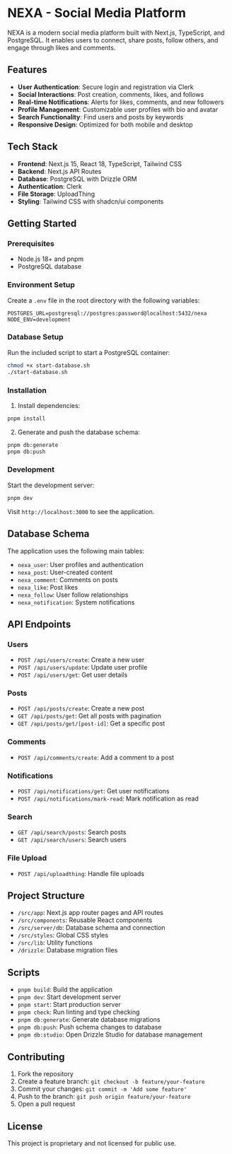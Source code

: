 # NEXA - Social Media Platform

NEXA is a modern social media platform built with Next.js, TypeScript, and PostgreSQL. It enables users to connect, share posts, follow others, and engage through likes and comments.

## Features

- **User Authentication**: Secure login and registration via Clerk
- **Social Interactions**: Post creation, comments, likes, and follows
- **Real-time Notifications**: Alerts for likes, comments, and new followers
- **Profile Management**: Customizable user profiles with bio and avatar
- **Search Functionality**: Find users and posts by keywords
- **Responsive Design**: Optimized for both mobile and desktop

## Tech Stack

- **Frontend**: Next.js 15, React 18, TypeScript, Tailwind CSS
- **Backend**: Next.js API Routes
- **Database**: PostgreSQL with Drizzle ORM
- **Authentication**: Clerk
- **File Storage**: UploadThing
- **Styling**: Tailwind CSS with shadcn/ui components

## Getting Started

### Prerequisites

- Node.js 18+ and pnpm
- PostgreSQL database

### Environment Setup

Create a `.env` file in the root directory with the following variables:

```
POSTGRES_URL=postgresql://postgres:password@localhost:5432/nexa
NODE_ENV=development
```

### Database Setup

Run the included script to start a PostgreSQL container:

```bash
chmod +x start-database.sh
./start-database.sh
```

### Installation

1. Install dependencies:

```bash
pnpm install
```

2. Generate and push the database schema:

```bash
pnpm db:generate
pnpm db:push
```

### Development

Start the development server:

```bash
pnpm dev
```

Visit `http://localhost:3000` to see the application.

## Database Schema

The application uses the following main tables:

- `nexa_user`: User profiles and authentication
- `nexa_post`: User-created content
- `nexa_comment`: Comments on posts
- `nexa_like`: Post likes
- `nexa_follow`: User follow relationships
- `nexa_notification`: System notifications

## API Endpoints

### Users

- `POST /api/users/create`: Create a new user
- `POST /api/users/update`: Update user profile
- `POST /api/users/get`: Get user details

### Posts

- `POST /api/posts/create`: Create a new post
- `GET /api/posts/get`: Get all posts with pagination
- `GET /api/posts/get/[post-id]`: Get a specific post

### Comments

- `POST /api/comments/create`: Add a comment to a post

### Notifications

- `POST /api/notifications/get`: Get user notifications
- `POST /api/notifications/mark-read`: Mark notification as read

### Search

- `GET /api/search/posts`: Search posts
- `GET /api/search/users`: Search users

### File Upload

- `POST /api/uploadthing`: Handle file uploads

## Project Structure

- `/src/app`: Next.js app router pages and API routes
- `/src/components`: Reusable React components
- `/src/server/db`: Database schema and connection
- `/src/styles`: Global CSS styles
- `/src/lib`: Utility functions
- `/drizzle`: Database migration files

## Scripts

- `pnpm build`: Build the application
- `pnpm dev`: Start development server
- `pnpm start`: Start production server
- `pnpm check`: Run linting and type checking
- `pnpm db:generate`: Generate database migrations
- `pnpm db:push`: Push schema changes to database
- `pnpm db:studio`: Open Drizzle Studio for database management

## Contributing

1. Fork the repository
2. Create a feature branch: `git checkout -b feature/your-feature`
3. Commit your changes: `git commit -m 'Add some feature'`
4. Push to the branch: `git push origin feature/your-feature`
5. Open a pull request

## License

This project is proprietary and not licensed for public use.
